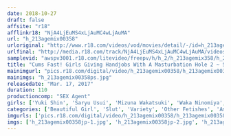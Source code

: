 ```yaml
---
date: 2018-10-27
draft: false
affsite: "r18"
afflinkr18: "NjA4LjEuMS4xLjAuMC4wLjAuMA"
url: "h_213agemix00358"
urloriginal: "http://www.r18.com/videos/vod/movies/detail/-/id=h_213agemix00358"
urlfinal: "http://media.r18.com/track/NjA4LjEuMS4xLjAuMC4wLjAuMA/videos/vod/movies/detail/-/id=h_213agemix00358"
samplevid: "awspv3001.r18.com/litevideo/freepv/h/h_2/h_213agemix358/h_213agemix358_dmb_s.mp4"
title: "Cums Fast! Girls Giving Handjobs With A Masturbation Hole 2 ~ She Won't Give Me A Handjob With Her Hand. But That's How I Like It~"
mainimgurl: "pics.r18.com/digital/video/h_213agemix00358/h_213agemix00358ps.jpg"
mainimgs: "h_213agemix00358ps.jpg"
releasedate: "Mar. 17, 2017"
duration: 110
productioncomp: "SEX Agent"
girls: ['Yuki Shin', 'Saryu Usui', 'Mizuna Wakatsuki', 'Waka Ninomiya', 'Ririko Shiina', 'Riko Mizusawa', 'Erika Mikami', 'Mayu Takanashi']
categories: ['Beautiful Girl', 'Slut', 'Variety', 'Other Fetishes', 'Amateur', 'Handjob', 'Sex Toys', 'Lotion', 'Hi-Def']
imgurls: ['pics.r18.com/digital/video/h_213agemix00358/h_213agemix00358jp-1.jpg', 'pics.r18.com/digital/video/h_213agemix00358/h_213agemix00358jp-2.jpg', 'pics.r18.com/digital/video/h_213agemix00358/h_213agemix00358jp-3.jpg', 'pics.r18.com/digital/video/h_213agemix00358/h_213agemix00358jp-4.jpg', 'pics.r18.com/digital/video/h_213agemix00358/h_213agemix00358jp-5.jpg', 'pics.r18.com/digital/video/h_213agemix00358/h_213agemix00358jp-6.jpg', 'pics.r18.com/digital/video/h_213agemix00358/h_213agemix00358jp-7.jpg', 'pics.r18.com/digital/video/h_213agemix00358/h_213agemix00358jp-8.jpg', 'pics.r18.com/digital/video/h_213agemix00358/h_213agemix00358jp-9.jpg', 'pics.r18.com/digital/video/h_213agemix00358/h_213agemix00358jp-10.jpg', 'pics.r18.com/digital/video/h_213agemix00358/h_213agemix00358jp-11.jpg', 'pics.r18.com/digital/video/h_213agemix00358/h_213agemix00358jp-12.jpg', 'pics.r18.com/digital/video/h_213agemix00358/h_213agemix00358jp-13.jpg', 'pics.r18.com/digital/video/h_213agemix00358/h_213agemix00358jp-14.jpg', 'pics.r18.com/digital/video/h_213agemix00358/h_213agemix00358jp-15.jpg', 'pics.r18.com/digital/video/h_213agemix00358/h_213agemix00358jp-16.jpg', 'pics.r18.com/digital/video/h_213agemix00358/h_213agemix00358jp-17.jpg', 'pics.r18.com/digital/video/h_213agemix00358/h_213agemix00358jp-18.jpg']
imgs: ['h_213agemix00358jp-1.jpg', 'h_213agemix00358jp-2.jpg', 'h_213agemix00358jp-3.jpg', 'h_213agemix00358jp-4.jpg', 'h_213agemix00358jp-5.jpg', 'h_213agemix00358jp-6.jpg', 'h_213agemix00358jp-7.jpg', 'h_213agemix00358jp-8.jpg', 'h_213agemix00358jp-9.jpg', 'h_213agemix00358jp-10.jpg', 'h_213agemix00358jp-11.jpg', 'h_213agemix00358jp-12.jpg', 'h_213agemix00358jp-13.jpg', 'h_213agemix00358jp-14.jpg', 'h_213agemix00358jp-15.jpg', 'h_213agemix00358jp-16.jpg', 'h_213agemix00358jp-17.jpg', 'h_213agemix00358jp-18.jpg']
---
```

